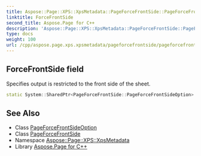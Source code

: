 ```yaml
---
title: Aspose::Page::XPS::XpsMetadata::PageForceFrontSide::PageForceFrontSideOption::ForceFrontSide field
linktitle: ForceFrontSide
second_title: Aspose.Page for C++
description: 'Aspose::Page::XPS::XpsMetadata::PageForceFrontSide::PageForceFrontSideOption::ForceFrontSide field. Specifies output is restricted to the front side of the sheet in C++.'
type: docs
weight: 100
url: /cpp/aspose.page.xps.xpsmetadata/pageforcefrontside/pageforcefrontsideoption/forcefrontside/
---
```

## ForceFrontSide field


Specifies output is restricted to the front side of the sheet.

```cpp
static System::SharedPtr<PageForceFrontSide::PageForceFrontSideOption> Aspose::Page::XPS::XpsMetadata::PageForceFrontSide::PageForceFrontSideOption::ForceFrontSide
```

## See Also

* Class [PageForceFrontSideOption](../)
* Class [PageForceFrontSide](../../)
* Namespace [Aspose::Page::XPS::XpsMetadata](../../../)
* Library [Aspose.Page for C++](../../../../)
